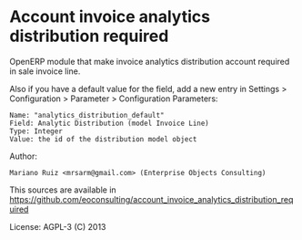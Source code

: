 Account invoice analytics distribution required
===============================================

OpenERP module that make invoice analytics distribution account required
in sale invoice line.

Also if you have a default value for the field, add a new entry
in Settings > Configuration > Parameter > Configuration Parameters:

    Name: "analytics_distribution_default"
    Field: Analytic Distribution (model Invoice Line)
    Type: Integer
    Value: the id of the distribution model object

Author:

    Mariano Ruiz <mrsarm@gmail.com> (Enterprise Objects Consulting)

This sources are available in https://github.com/eoconsulting/account_invoice_analytics_distribution_required

License: AGPL-3
(C) 2013
